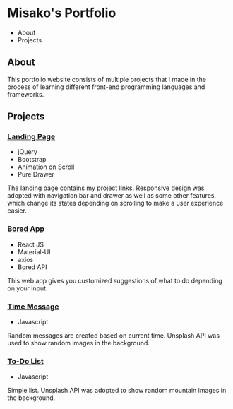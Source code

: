 # Misako's Portfolio
- About
- Projects
  
## About
This portfolio website consists of multiple projects that I made in the process of learning different front-end programming languages and frameworks.
 
## Projects
### [Landing Page](https://misakowatanabe.github.io/ "Let's go")
- jQuery
- Bootstrap
- Animation on Scroll
- Pure Drawer

The landing page contains my project links. Responsive design was adopted with navigation bar and drawer as well as some other features, which change its states depending on scrolling to make a user experience easier.

### [Bored App](https://misakowatanabe.github.io/bored-app/ "Let's go")
- React JS
- Material-UI
- axios
- Bored API
  
This web app gives you customized suggestions of what to do depending on your input.

### [Time Message](https://misakowatanabe.github.io/timemessage/index.html "Let's go")
- Javascript

Random messages are created based on current time. Unsplash API was used to show random images in the background.


### [To-Do List](https://misakowatanabe.github.io/todolist/index.html "Let's go")
- Javascript

Simple list. Unsplash API was adopted to show random mountain images in the background.
